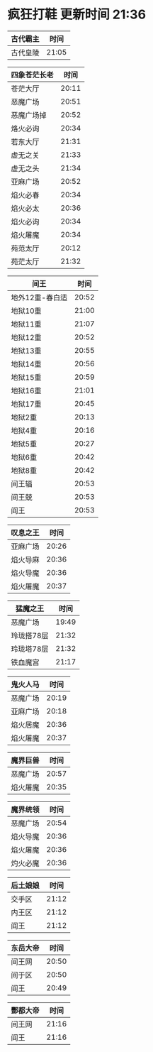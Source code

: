 # 疯狂打鞋 更新时间 21:36

| 古代霸主   | 时间    |
|--------|-------|
| 古代皇陵 | 21:05 |

| 四象苍茫长老   | 时间    |
|--------|-------|
| 苍茫大厅 | 20:11 |
| 恶魔广场 | 20:51 |
| 恶魔广场掉 | 20:52 |
| 烙火必询 | 20:34 |
| 若东大厅 | 21:31 |
| 虚无之关 | 21:33 |
| 虚无之头 | 21:34 |
| 亚麻广场 | 20:52 |
| 焰火必春 | 20:34 |
| 焰火必太 | 20:36 |
| 焰火必询 | 20:34 |
| 焰火屠魔 | 20:34 |
| 苑范太厅 | 20:12 |
| 苑茫太厅 | 21:32 |

| 间王   | 时间    |
|--------|-------|
| 地外12重-春白适 | 20:52 |
| 地狱10重 | 21:00 |
| 地狱11重 | 21:07 |
| 地狱12重 | 20:52 |
| 地狱13重 | 20:55 |
| 地狱14重 | 20:56 |
| 地狱15重 | 20:59 |
| 地狱16重 | 21:01 |
| 地狱17重 | 20:45 |
| 地狱2重 | 20:13 |
| 地狱4重 | 20:16 |
| 地狱5重 | 20:27 |
| 地狱6重 | 20:42 |
| 地狱8重 | 20:42 |
| 间王辐 | 20:53 |
| 间王兢 | 20:53 |
| 阎王 | 20:53 |

| 叹息之王   | 时间    |
|--------|-------|
| 亚麻广场 | 20:26 |
| 焰火导麻 | 20:36 |
| 焰火导魔 | 20:36 |
| 焰火屠魔 | 20:37 |

| 猛魔之王   | 时间    |
|--------|-------|
| 恶魔广场 | 19:49 |
| 玲珑搭78层 | 21:32 |
| 玲珑塔78层 | 21:32 |
| 铁血魔宫 | 21:17 |

| 鬼火人马   | 时间    |
|--------|-------|
| 恶魔广场 | 20:19 |
| 亚麻广场 | 20:18 |
| 焰火居魔 | 20:36 |
| 焰火屠魔 | 20:37 |

| 魔界巨兽   | 时间    |
|--------|-------|
| 恶魔广场 | 20:57 |
| 焰火屠魔 | 20:35 |

| 魔界统领   | 时间    |
|--------|-------|
| 恶魔广场 | 20:54 |
| 焰火导魔 | 20:36 |
| 焰火屠魔 | 20:36 |
| 灼火必魔 | 20:36 |

| 后土娘娘   | 时间    |
|--------|-------|
| 交手区 | 21:12 |
| 内王区 | 21:12 |
| 阎王 | 21:12 |

| 东岳大帝   | 时间    |
|--------|-------|
| 间王网 | 20:50 |
| 间于区 | 20:50 |
| 阎王 | 20:49 |

| 酆都大帝   | 时间    |
|--------|-------|
| 间王网 | 21:16 |
| 阎王 | 21:16 |